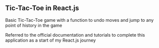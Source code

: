 ## Tic-Tac-Toe in React.js

Basic Tic-Tac-Toe game with a function to undo moves and jump to any point of history in the game


Referred to the official documentation and tutorials to complete this application as a start of my React.js journey
